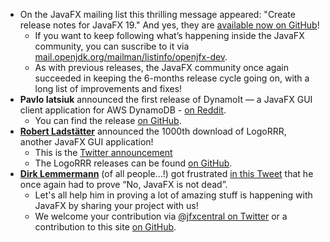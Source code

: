 - On the JavaFX mailing list this thrilling message appeared: "Create release notes for JavaFX 19." And yes, they are [available now on GitHub](https://github.com/openjdk/jfx/blob/205b7211bde0e468e81a135fe37952b7f2b11d45/doc-files/release-notes-19.md)!
  - If you want to keep following what’s happening inside the JavaFX community, you can suscribe to it via [mail.openjdk.org/mailman/listinfo/openjfx-dev](https://mail.openjdk.org/mailman/listinfo/openjfx-dev).
  - As with previous releases, the JavaFX community once again succeeded in keeping the 6-months release cycle going on, with a long list of improvements and fixes!
- **Pavlo Iatsiuk** announced the first release of DynamoIt — a JavaFX GUI client application for AWS DynamoDB - [on Reddit](https://www.reddit.com/r/JavaFX/comments/xbdi2u/the_first_release_of_dynamoit_gui_client_for_aws/).
  - You can find the release [on GitHub](https://github.com/bykka/dynamoit/releases/tag/1.0.0).
- [**Robert Ladstätter**](https://twitter.com/rladstaetter) announced the 1000th download of LogoRRR, another JavaFX GUI application!
  - This is the [Twitter announcement](https://twitter.com/logorrr/status/1569565540657647616?t=S5FvS5QpVKCi1KWrME09JA&s=09)
  - The LogoRRR releases can be found [on GitHub](https://github.com/rladstaetter/LogoRRR/releases).
- [**Dirk Lemmermann**](https://twitter.com/dlemmermann) (of all people...!) got frustrated [in this Tweet](https://twitter.com/dlemmermann/status/1568221800789835777) that he once again had to prove “No, JavaFX is not dead”. 
  - Let's all help him in proving a lot of amazing stuff is happening with JavaFX by sharing your project with us! 
  - We welcome your contribution via [@jfxcentral on Twitter](https://twitter.com/jfxcentral) or a contribution to this site [on GitHub](https://github.com/dlemmermann/jfxcentral-data).

